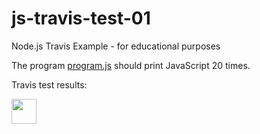 js-travis-test-01
=
Node.js Travis Example - for educational purposes

The program [program.js](program.js) should print JavaScript 20 times.

Travis test results:

[<img src="https://travis-ci.org/lenscript/lenscript-js-travis-test-01.svg?branch=master" height="40">](https://travis-ci.org/rsp/js-travis-test-01)

